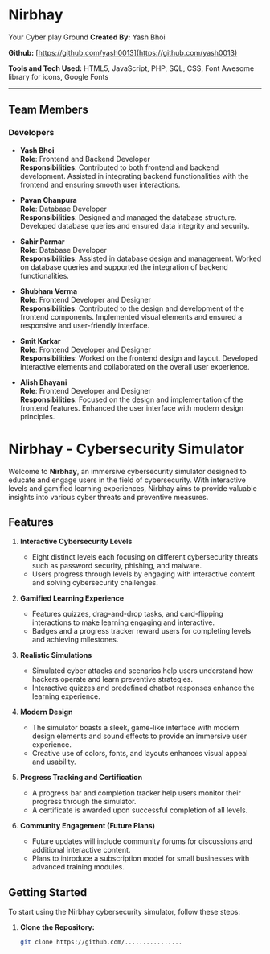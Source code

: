 # Nirbhay
 Your Cyber play Ground
**Created By:** Yash Bhoi

**Github:** [https://github.com/yash0013](https://github.com/yash0013)

**Tools and Tech Used:** HTML5, JavaScript, PHP, SQL, CSS, Font Awesome library for icons, Google Fonts

---


## Team Members

### Developers


- **Yash Bhoi**  
  **Role**: Frontend and Backend Developer  
  **Responsibilities**: Contributed to both frontend and backend development. Assisted in integrating backend functionalities with the frontend and ensuring smooth user interactions.

- **Pavan Chanpura**  
  **Role**: Database Developer  
  **Responsibilities**: Designed and managed the database structure. Developed database queries and ensured data integrity and security.

- **Sahir Parmar**  
  **Role**: Database Developer  
  **Responsibilities**: Assisted in database design and management. Worked on database queries and supported the integration of backend functionalities.
  
- **Shubham Verma**  
  **Role**: Frontend Developer and Designer  
  **Responsibilities**: Contributed to the design and development of the frontend components. Implemented visual elements and ensured a responsive and user-friendly interface.

- **Smit Karkar**  
  **Role**: Frontend Developer and Designer  
  **Responsibilities**: Worked on the frontend design and layout. Developed interactive elements and collaborated on the overall user experience.

- **Alish Bhayani**  
  **Role**: Frontend Developer and Designer  
  **Responsibilities**: Focused on the design and implementation of the frontend features. Enhanced the user interface with modern design principles.



# Nirbhay - Cybersecurity Simulator

Welcome to **Nirbhay**, an immersive cybersecurity simulator designed to educate and engage users in the field of cybersecurity. With interactive levels and gamified learning experiences, Nirbhay aims to provide valuable insights into various cyber threats and preventive measures.

## Features

1. **Interactive Cybersecurity Levels**
   - Eight distinct levels each focusing on different cybersecurity threats such as password security, phishing, and malware.
   - Users progress through levels by engaging with interactive content and solving cybersecurity challenges.

2. **Gamified Learning Experience**
   - Features quizzes, drag-and-drop tasks, and card-flipping interactions to make learning engaging and interactive.
   - Badges and a progress tracker reward users for completing levels and achieving milestones.

3. **Realistic Simulations**
   - Simulated cyber attacks and scenarios help users understand how hackers operate and learn preventive strategies.
   - Interactive quizzes and predefined chatbot responses enhance the learning experience.

4. **Modern Design**
   - The simulator boasts a sleek, game-like interface with modern design elements and sound effects to provide an immersive user experience.
   - Creative use of colors, fonts, and layouts enhances visual appeal and usability.

5. **Progress Tracking and Certification**
   - A progress bar and completion tracker help users monitor their progress through the simulator.
   - A certificate is awarded upon successful completion of all levels.

6. **Community Engagement (Future Plans)**
   - Future updates will include community forums for discussions and additional interactive content.
   - Plans to introduce a subscription model for small businesses with advanced training modules.

## Getting Started

To start using the Nirbhay cybersecurity simulator, follow these steps:

1. **Clone the Repository:**

   ```bash
   git clone https://github.com/................
